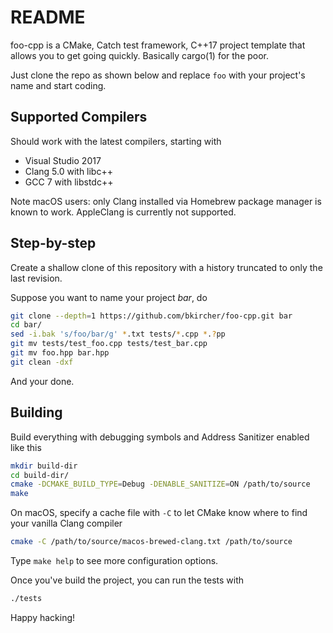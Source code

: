 # README
foo-cpp is a CMake, Catch test framework, C++17 project template that allows
you to get going quickly. Basically cargo(1) for the poor.

Just clone the repo as shown below and replace `foo` with your project's name
and start coding.

## Supported Compilers
Should work with the latest compilers, starting with

* Visual Studio 2017
* Clang 5.0 with libc++
* GCC 7 with libstdc++

Note macOS users: only Clang installed via Homebrew package manager is known to
work. AppleClang is currently not supported.

## Step-by-step
Create a shallow clone of this repository with a history truncated to only the
last revision.

Suppose you want to name your project _bar_, do

```bash
git clone --depth=1 https://github.com/bkircher/foo-cpp.git bar
cd bar/
sed -i.bak 's/foo/bar/g' *.txt tests/*.cpp *.?pp
git mv tests/test_foo.cpp tests/test_bar.cpp
git mv foo.hpp bar.hpp
git clean -dxf
```

And your done.

## Building
Build everything with debugging symbols and Address Sanitizer enabled like this

```bash
mkdir build-dir
cd build-dir/
cmake -DCMAKE_BUILD_TYPE=Debug -DENABLE_SANITIZE=ON /path/to/source
make
```

On macOS, specify a cache file with `-C` to let CMake know where to find your
vanilla Clang compiler

```bash
cmake -C /path/to/source/macos-brewed-clang.txt /path/to/source
```

Type `make help` to see more configuration options.

Once you've build the project, you can run the tests with

```bash
./tests
```

Happy hacking!

<!-- vim: et sw=4 ts=4:
-->
